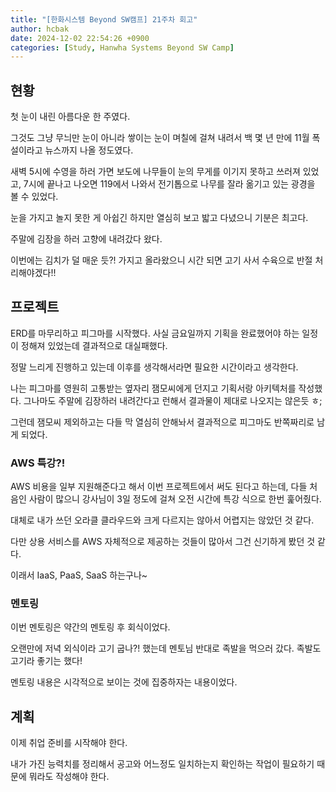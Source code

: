 ```yaml
---
title: "[한화시스템 Beyond SW캠프] 21주차 회고"
author: hcbak
date: 2024-12-02 22:54:26 +0900
categories: [Study, Hanwha Systems Beyond SW Camp]
---
```


## 현황
첫 눈이 내린 아름다운 한 주였다.

그것도 그냥 무늬만 눈이 아니라 쌓이는 눈이 며칠에 걸쳐 내려서 백 몇 년 만에 11월 폭설이라고 뉴스까지 나올 정도였다.

새벽 5시에 수영을 하러 가면 보도에 나무들이 눈의 무게를 이기지 못하고 쓰러져 있었고, 7시에 끝나고 나오면 119에서 나와서 전기톱으로 나무를 잘라 옮기고 있는 광경을 볼 수 있었다.

눈을 가지고 놀지 못한 게 아쉽긴 하지만 열심히 보고 밟고 다녔으니 기분은 최고다.

주말에 김장을 하러 고향에 내려갔다 왔다.

이번에는 김치가 덜 매운 듯?! 가지고 올라왔으니 시간 되면 고기 사서 수육으로 반절 처리해야겠다!!

## 프로젝트
ERD를 마무리하고 피그마를 시작했다. 사실 금요일까지 기획을 완료했어야 하는 일정이 정해져 있었는데 결과적으로 대실패했다.

정말 느리게 진행하고 있는데 이후를 생각해서라면 필요한 시간이라고 생각한다.

나는 피그마를 영원히 고통받는 옆자리 잼모씨에게 던지고 기획서랑 아키텍처를 작성했다. 그나마도 주말에 김장하러 내려간다고 런해서 결과물이 제대로 나오지는 않은듯 ㅎ;

그런데 잼모씨 제외하고는 다들 막 열심히 안해놔서 결과적으로 피그마도 반쪽짜리로 남게 되었다.

### AWS 특강?!
AWS 비용을 일부 지원해준다고 해서 이번 프로젝트에서 써도 된다고 하는데, 다들 처음인 사람이 많으니 강사님이 3일 정도에 걸쳐 오전 시간에 특강 식으로 한번 훑어줬다.

대체로 내가 쓰던 오라클 클라우드와 크게 다르지는 않아서 어렵지는 않았던 것 같다.

다만 상용 서비스를 AWS 자체적으로 제공하는 것들이 많아서 그건 신기하게 봤던 것 같다.

이래서 IaaS, PaaS, SaaS 하는구나~

### 멘토링
이번 멘토링은 약간의 멘토링 후 회식이었다.

오랜만에 저녁 외식이라 고기 굽나?! 했는데 멘토님 반대로 족발을 먹으러 갔다. 족발도 고기라 좋기는 했다!

멘토링 내용은 시각적으로 보이는 것에 집중하자는 내용이었다.

## 계획
이제 취업 준비를 시작해야 한다.

내가 가진 능력치를 정리해서 공고와 어느정도 일치하는지 확인하는 작업이 필요하기 때문에 뭐라도 작성해야 한다.

